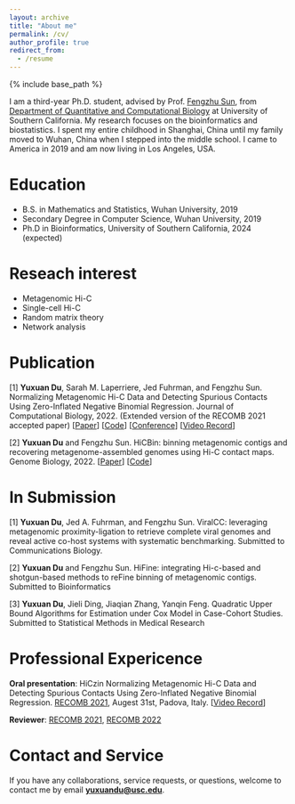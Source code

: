 ```yaml
---
layout: archive
title: "About me"
permalink: /cv/
author_profile: true
redirect_from:
  - /resume
---
```


{% include base_path %}

I am a third-year Ph.D. student, advised by Prof. [Fengzhu Sun](https://dornsife.usc.edu/labs/fsun), from [Department of Quantitative 
and Computational Biology](https://www.qcb-dornsife.usc.edu/) at University of Southern California. 
My research focuses on the bioinformatics and biostatistics.
I spent my entire childhood in Shanghai, China until my family moved to Wuhan, China when I stepped into the middle school. 
I came to America in 2019 and am now living in Los Angeles, USA.

# Education
* B.S. in Mathematics and Statistics, Wuhan University, 2019
* Secondary Degree in Computer Science, Wuhan University, 2019
* Ph.D in Bioinformatics, University of Southern California, 2024 (expected)

# Reseach interest
* Metagenomic Hi-C
* Single-cell Hi-C
* Random matrix theory 
* Network analysis

# Publication
[1] **Yuxuan Du**, Sarah M. Laperriere, Jed Fuhrman, and Fengzhu Sun. Normalizing Metagenomic Hi-C Data and Detecting Spurious Contacts Using Zero-Inflated Negative Binomial Regression. Journal of Computational Biology, 2022. (Extended version of the RECOMB 2021 accepted paper) [[Paper](https://www.liebertpub.com/doi/abs/10.1089/cmb.2021.0439)] [[Code](https://github.com/dyxstat/HiCzin)] [[Conference](https://www.recomb2021.org/accepted-papers)] [[Video Record](https://www.youtube.com/watch?v=VjFIYcrtPi8)]

[2] **Yuxuan Du** and Fengzhu Sun. HiCBin: binning metagenomic contigs and recovering metagenome-assembled genomes using Hi-C contact maps.
Genome Biology, 2022. 
[[Paper](https://genomebiology.biomedcentral.com/articles/10.1186/s13059-022-02626-w)] [[Code](https://github.com/dyxstat/HiCBin)]

# In Submission
[1] **Yuxuan Du**, Jed A. Fuhrman, and Fengzhu Sun. ViralCC: leveraging metagenomic proximity-ligation to retrieve complete viral genomes and reveal active co-host systems with systematic benchmarking. Submitted to Communications Biology.

[2] **Yuxuan Du** and Fengzhu Sun. HiFine: integrating Hi-c-based and shotgun-based methods to reFine binning of metagenomic contigs. 
Submitted to Bioinformatics

[3] **Yuxuan Du**, Jieli Ding, Jiaqian Zhang, Yanqin Feng. Quadratic Upper Bound Algorithms for Estimation under Cox Model in Case-Cohort Studies.
Submitted to Statistical Methods in Medical Research 

# Professional Expericence
**Oral presentation**: HiCzin Normalizing Metagenomic Hi-C Data and Detecting Spurious Contacts Using Zero-Inflated Negative Binomial Regression.
[RECOMB 2021](https://www.recomb2021.org/), Augest 31st, Padova, Italy. [[Video Record](https://www.youtube.com/watch?v=VjFIYcrtPi8)]

**Reviewer**: [RECOMB 2021](https://www.recomb2021.org/), [RECOMB 2022](https://recomb2022.net/)

# Contact and Service
If you have any collaborations, service requests, or questions, welcome to contact me by email **yuxuandu@usc.edu**. 
 
